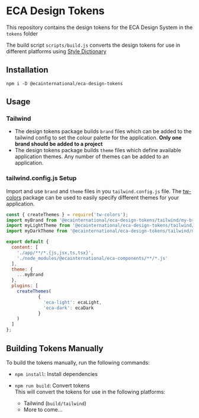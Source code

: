 # ECA Design Tokens

This repository contains the design tokens for the ECA Design System in the `tokens` folder

The build script `scripts/build.js` converts the design tokens for use in different platforms using [Style Dictionary](https://amzn.github.io/style-dictionary) 

## Installation

```npm i -D @ecainternational/eca-design-tokens```

## Usage

### Tailwind
- The design tokens package builds `brand` files which can be added to the tailwind config to set the colour palette for the application. **Only one brand should be added to a project**
- The design tokens package builds `theme` files which define available application themes. Any number of themes can be added to an application. 


### tailwind.config.js Setup

Import and use `brand` and `theme` files in you `tailwind.config.js` file. The [tw-colors](https://github.com/L-Blondy/tw-colors) package can be used to easily specify
different themes for your application.

```js
const { createThemes } = require('tw-colors');
import myBrand from '@ecainternational/eca-design-tokens/tailwind/my-brand.tailwind';
import myLightTheme from '@ecainternational/eca-design-tokens/tailwind/my-dark-theme.tailwind';
import myDarkTheme from '@ecainternational/eca-design-tokens/tailwind/my-light-theme.tailwind';

export default {
  content: [
    './app/**/*.{js,jsx,ts,tsx}',
    './node_modules/@ecainternational/eca-components/**/*.js'
  ],
  theme: {
    ...myBrand
  },
  plugins: [
    createThemes(
            {
              'eca-light': ecaLight,
              'eca-dark': ecaDark
            }
    )
  ]
};
```

## Building Tokens Manually

To build the tokens manually, run the following commands:

- `npm install`: Install dependencies  


- `npm run build`: Convert tokens  
  This will convert the tokens for use in the following platforms:
  - Tailwind (`build/tailwind`)
  - More to come...